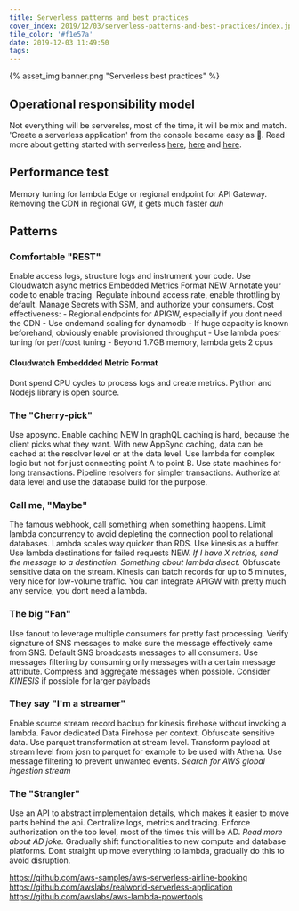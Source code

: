 ```yaml
---
title: Serverless patterns and best practices
cover_index: 2019/12/03/serverless-patterns-and-best-practices/index.jpg
tile_color: '#f1e57a'
date: 2019-12-03 11:49:50
tags:
---
```

{% asset_img banner.png "Serverless best practices" %}

## Operational responsibility model
Not everything will be serverelss, most of the time, it will be mix and match. 'Create a serverless application' from the console became easy as 🥧.
Read more about getting started with serverless [here](https://aws.amazon.com/quickstart/architecture/serverless-cicd-for-enterprise/), [here](https://www.jeremydaly.com/serverless-microservice-patterns-for-aws/) and [here](https://github.com/alexcasalboni/aws-lambda-power-tuning).

## Performance test
Memory tuning for lambda
Edge or regional endpoint for API Gateway. Removing the CDN in regional GW, it gets much faster *duh*

## Patterns
### Comfortable "REST"
Enable access logs, structure logs and instrument your code. Use Cloudwatch async metrics Embedded Metrics Format NEW
Annotate your code to enable tracing.
Regulate inbound access rate, enable throttling by default.
Manage Secrets with SSM, and authorize your consumers.
Cost effectiveness:
    - Regional endpoints for APIGW, especially if you dont need the CDN
    - Use ondemand scaling for dynamodb
        - If huge capacity is known beforehand, obviously enable provisioned throughput
    - Use lambda poesr tuning for perf/cost tuning
        - Beyond 1.7GB memory, lambda gets 2 cpus

#### Cloudwatch Embeddded Metric Format
Dont spend CPU cycles to process logs and create metrics. Python and Nodejs library is open source.

### The "Cherry-pick"
Use appsync. Enable caching NEW
    In graphQL caching is hard, because the client picks what they want. With new AppSync caching, data can be cached at the resolver level or at the data level.
Use lambda for complex logic but not for just connecting point A to point B.
Use state machines for long transactions. Pipeline resolvers for simpler transactions.
Authorize at data level and use the database build for the purpose.

### Call me, "Maybe"
The famous webhook, call something when something happens. Limit lambda concurrency to avoid depleting the connection pool to relational databases. Lambda scales way quicker than RDS. Use kinesis as a buffer. Use lambda destinations for failed requests NEW. *If I have X retries, send the message to a destination. Something about lambda disect.* Obfuscate sensitive data on the stream. Kinesis can batch records for up to 5 minutes, very nice for low-volume traffic. You can integrate APIGW with pretty much any service, you dont need a lambda.

### The big "Fan"
Use fanout to leverage multiple consumers for pretty fast processing. Verify signature of SNS messages to make sure the message effectively came from SNS. Default SNS broadcasts messages to all consumers. Use messages filtering by consuming only messages with a certain message attribute. Compress and aggregate messages when possible. Consider *KINESIS* if possible for larger payloads

### They say "I'm a streamer"
Enable source stream record backup for kinesis firehose without invoking a lambda. Favor dedicated Data Firehose per context. Obfuscate sensitive data. Use parquet transformation at stream level. Transform payload at stream level from josn to parquet for example to be used with Athena. Use message filtering to prevent unwanted events. *Search for AWS global ingestion stream*

### The "Strangler"
Use an API to abstract implementaion details, which makes it easier to move parts behind the api. Centralize logs, metrics and tracing. Enforce authorization on the top level, most of the times this will be AD. *Read more about AD joke*. Gradually shift functionalities to new compute and database platforms. Dont straight up move everything to lambda, gradually do this to avoid disruption. 

https://github.com/aws-samples/aws-serverless-airline-booking
https://github.com/awslabs/realworld-serverless-application
https://github.com/awslabs/aws-lambda-powertools
